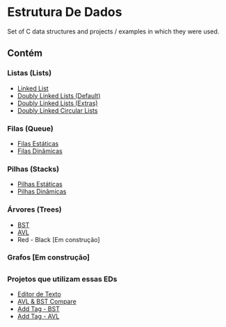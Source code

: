 # Estrutura De Dados

Set of C data structures and projects / examples in which they were used.

## Contém

### Listas (Lists)

- <a href="https://github.com/heloisaPazeti/EstruturaDeDados/tree/main/Listas/Lista_Encadeada_Simples">Linked List</a>
- <a href="https://github.com/heloisaPazeti/EstruturaDeDados/tree/main/Listas/Lista_Duplamente_Encadeada">Doubly Linked Lists (Default)</a>
- <a href="https://github.com/heloisaPazeti/EstruturaDeDados/tree/main/Listas/Lista_Duplamente_Encadeada_Plus">Doubly Linked Lists (Extras)</a>
- <a href="https://github.com/heloisaPazeti/EstruturaDeDados/tree/main/Listas/Lista_Circulares_Duplamente_Encadeadas">Doubly Linked Circular Lists</a>

### Filas (Queue)

- <a href="https://github.com/heloisaPazeti/EstruturaDeDados/tree/main/Filas/StaticQueue">Filas Estáticas</a>
- <a href="https://github.com/heloisaPazeti/EstruturaDeDados/tree/main/Filas/DynamicQueue">Filas Dinâmicas</a>

### Pilhas (Stacks)

- <a href="https://github.com/heloisaPazeti/EstruturaDeDados/tree/main/Pilhas/Static_Stack">Pilhas Estáticas</a>
- <a href="https://github.com/heloisaPazeti/EstruturaDeDados/tree/main/Pilhas/Dynamic_Stack">Pilhas Dinâmicas</a>

### Árvores (Trees)

- <a href="https://github.com/heloisaPazeti/EstruturaDeDados/tree/main/Arvores/Arvores_Binarias_Simples">BST</a>
- <a href="https://github.com/heloisaPazeti/EstruturaDeDados/tree/main/Arvores/AVL_Tree/AVL_Default">AVL</a>
- <a>Red - Black</a> [Em construção]

### Grafos [Em construção]

##

### Projetos que utilizam essas EDs
- <a href="https://github.com/heloisaPazeti/EstruturaDeDados/tree/main/Projetos%20Utilizando%20EDs/EditorTexto">Editor de Texto</a>
- <a href="https://github.com/heloisaPazeti/EstruturaDeDados/tree/main/Projetos%20Utilizando%20EDs/AVL_ABO_Compare">AVL & BST Compare</a>
- <a href="https://github.com/heloisaPazeti/EstruturaDeDados/tree/main/Projetos%20Utilizando%20EDs/SignInTag_ABO">Add Tag - BST</a>
- <a href="https://github.com/heloisaPazeti/EstruturaDeDados/tree/main/Projetos%20Utilizando%20EDs/SignInTag_AVL">Add Tag - AVL</a>
